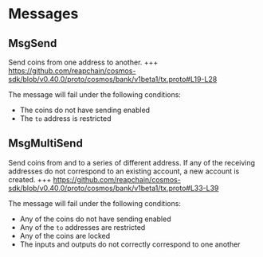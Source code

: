 <!--
order: 3
-->

# Messages

## MsgSend

Send coins from one address to another.
+++ https://github.com/reapchain/cosmos-sdk/blob/v0.40.0/proto/cosmos/bank/v1beta1/tx.proto#L19-L28

The message will fail under the following conditions:

- The coins do not have sending enabled
- The `to` address is restricted

## MsgMultiSend

Send coins from and to a series of different address. If any of the receiving addresses do not correspond to an existing account, a new account is created.
+++ https://github.com/reapchain/cosmos-sdk/blob/v0.40.0/proto/cosmos/bank/v1beta1/tx.proto#L33-L39

The message will fail under the following conditions:

- Any of the coins do not have sending enabled
- Any of the `to` addresses are restricted
- Any of the coins are locked
- The inputs and outputs do not correctly correspond to one another
